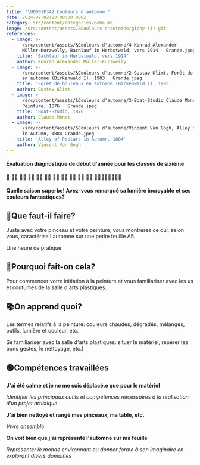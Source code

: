 ```yaml
---
title: "\U0001F342 Couleurs d'automne "
date: 2024-02-02T23:00:00.000Z
category: src/content/categories/6eme.md
image: /src/content/assets/&Couleurs d'automne/giphy (1).gif
references:
  - image: >-
      /src/content/assets/&Couleurs d'automne/4-Konrad Alexander
      Müller-Kurzwelly, Bachlauf im Herbstwald, vers 1914   Grande.jpeg
    title: 'Bachlauf im Herbstwald, vers 1914'
    author: Konrad Alexander Müller-Kurzwelly
  - image: >-
      /src/content/assets/&Couleurs d'automne/2-Gustav Klimt, Forêt de bouleaux
      en automne (Birkenwald I), 1903   Grande.jpeg
    title: 'Forêt de bouleaux en automne (Birkenwald I), 1903'
    author: Gustav Klimt
  - image: >-
      /src/content/assets/&Couleurs d'automne/3-Boat-Studio Claude Monet
      Peinture, 1876   Grande.jpeg
    title: 'Boat-Studio, 1876'
    author: Claude Monet
  - image: >-
      /src/content/assets/&Couleurs d'automne/Vincent Van Gogh, Alley of Poplars
      in Autumn, 1884 Grande.jpeg
    title: 'Alley of Poplars in Autumn, 1884'
    author: Vincent Van Gogh
---
```


#### Évaluation diagnostique de début d'année pour les classes de sixième

🍂 🍂🍂 🍂🍂 🍂🍂 🍂🍂 🍂🍂 🍂🍂 🍂🍂 🍂🍂 🍂🍂 🍂🍂 🍂🍂🍂🍂🍂🍂🍂🍂

#### Quelle saison superbe! Avez-vous remarqué sa lumière incroyable et ses couleurs fantastiques?

## 🧐Que faut-il faire?

Juste avec votre pinceau et votre peinture, vous montrerez ce qui, selon vous, caractérise l'automne sur une petite feuille A5.

Une heure de pratique

## 🤨Pourquoi fait-on cela?

Pour commencer votre initiation à la peinture et vous familiariser avec les us et coutumes de la salle d'arts plastiques.

## 📚On apprend quoi?

Les termes relatifs à la peinture: couleurs chaudes, dégradés, mélanges, outils, lumière et couleur, etc.

Se familiariser avec la salle d'arts plastiques: situer le matériel, repérer les bons gestes, le nettoyage, etc.)

## 🟢Compétences travaillées 						&#x9;

**J'ai été calme et je ne me suis déplacé.e que pour le matériel**

*Identifier les principaux outils et compétences nécessaires à la réalisation d’un projet artistique*

**J'ai bien nettoyé et rangé mes pinceaux, ma table, etc.**

*Vivre ensemble*

**On voit bien que j'ai représenté l'automne sur ma feuille**

*Représenter le monde environnant ou donner forme à son imaginaire en explorant divers domaines*
